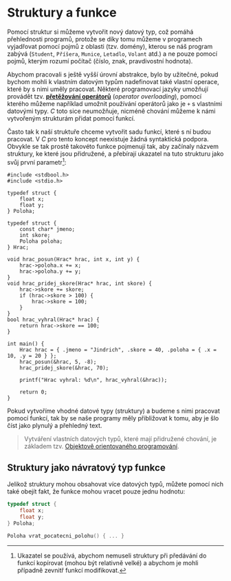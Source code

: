 # Struktury a funkce
Pomocí struktur si můžeme vytvořit nový datový typ, což pomáhá přehlednosti programů, protože se
díky tomu můžeme v programech vyjadřovat pomocí pojmů z oblasti (tzv. domény), kterou se náš program
zabývá (`Student`, `Příšera`, `Munice`, `Letadlo`, `Volant` atd.) a ne pouze pomocí pojmů, kterým
rozumí počítač (číslo, znak, pravdivostní hodnota).

Abychom pracovali s ještě vyšší úrovní abstrakce, bylo by užitečné, pokud bychom mohli k
vlastním datovým typům nadefinovat také vlastní operace, které by s nimi uměly pracovat. Některé
programovací jazyky umožňují provádět tzv.
[**přetěžování operátorů**](https://en.wikipedia.org/wiki/Operator_overloading) (*operator overloading*),
pomocí kterého můžeme například umožnit používání operátorů jako je `+` s vlastními datovými typy.
*C* toto sice neumožňuje, nicméně chování můžeme k námi vytvořeným strukturám přidat pomocí funkcí.

Často tak k naší struktuře chceme vytvořit sadu funkcí, které s ní budou pracovat. V *C* pro tento
koncept neexistuje žádná syntaktická podpora. Obvykle se tak prostě takovéto funkce pojmenují tak,
aby začínaly názvem struktury, ke které jsou přidružené, a přebírají ukazatel na tuto strukturu jako
svůj první parametr[^1]:
```c,editable
#include <stdbool.h>
#include <stdio.h>

typedef struct {
    float x;
    float y;
} Poloha;

typedef struct {
    const char* jmeno;
    int skore;
    Poloha poloha;
} Hrac;

void hrac_posun(Hrac* hrac, int x, int y) {
    hrac->poloha.x += x;
    hrac->poloha.y += y;
}
void hrac_pridej_skore(Hrac* hrac, int skore) {
    hrac->skore += skore;
    if (hrac->skore > 100) {
        hrac->skore = 100;
    }
}
bool hrac_vyhral(Hrac* hrac) {
    return hrac->skore == 100;
}

int main() {
    Hrac hrac = { .jmeno = "Jindrich", .skore = 40, .poloha = { .x = 10, .y = 20 } };
    hrac_posun(&hrac, 5, -8);
    hrac_pridej_skore(&hrac, 70);

    printf("Hrac vyhral: %d\n", hrac_vyhral(&hrac));

    return 0;
}
```

[^1]: Ukazatel se používá, abychom nemuseli struktury při předávání do funkcí kopírovat (mohou být
relativně velké) a abychom je mohli případně zevnitř funkcí modifikovat.

Pokud vytvoříme vhodné datové typy (struktury) a budeme s nimi pracovat pomocí funkcí, tak by se naše
programy měly přibližovat k tomu, aby je šlo číst jako plynulý a přehledný text. 

> Vytváření vlastních datových typů, které mají přidružené chování, je základem tzv.
> [Objektově orientovaného programování](https://edison.sso.vsb.cz/cz.vsb.edison.edu.study.prepare.web/SubjectVersion.faces?version=460-2055/01&subjectBlockAssignmentId=375759&studyFormId=2&studyPlanId=22001&locale=cs&back=true).

## Struktury jako návratový typ funkce
Jelikož struktury mohou obsahovat více datových typů, můžete pomocí nich také obejít fakt, že
funkce mohou vracet pouze jednu hodnotu:
```c
typedef struct {
    float x;
    float y;
} Poloha;

Poloha vrat_pocatecni_polohu() { ... }
```
